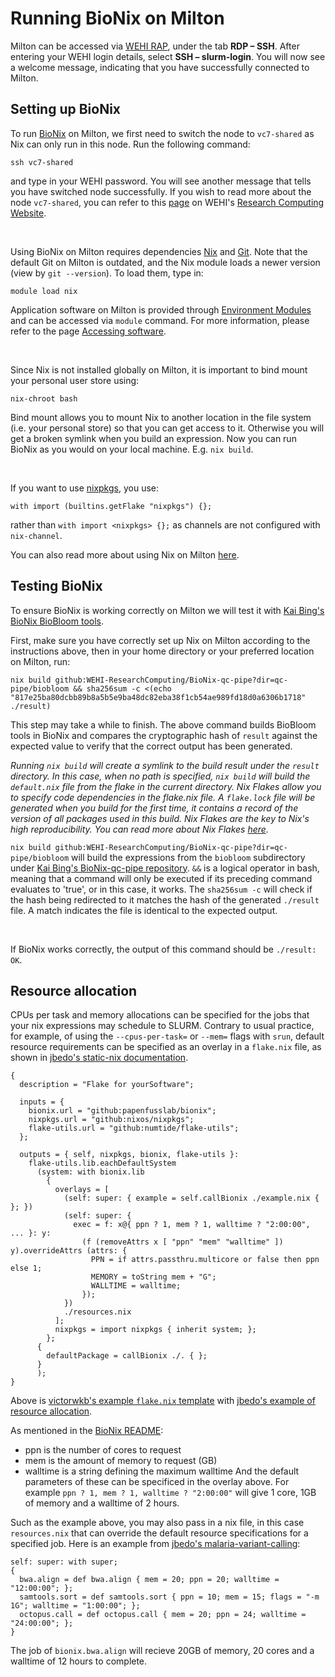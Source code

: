# Running BioNix on Milton

Milton can be accessed via [WEHI RAP](https://rap.wehi.edu.au/), under the tab **RDP – SSH**. After entering your WEHI login details, select **SSH – slurm-login**. You will now see a welcome message, indicating that you have successfully connected to Milton.

## Setting up BioNix

To run [BioNix](https://github.com/PapenfussLab/bionix) on Milton, we first need to switch the node to `vc7-shared` as Nix can only run in this node. Run the following command:
```{sh}
ssh vc7-shared
```
and type in your WEHI password. You will see another message that tells you have switched node successfully.
If you wish to read more about the node `vc7-shared`, you can refer to this [page](https://wehieduau.sharepoint.com/sites/rc2/SitePages/using-milton.aspx) on WEHI's [Research Computing Website](https://wehieduau.sharepoint.com/sites/rc2).

<br>

Using BioNix on Milton requires dependencies [Nix](https://nixos.org/) and [Git](https://git-scm.com/). Note that the default Git on Milton is outdated, and the Nix module loads a newer version (view by `git --version`). 
To load them, type in:
```{sh}
module load nix
```
Application software on Milton is provided through [Environment Modules](https://modules.sourceforge.net/) and can be accessed via `module` command. For more information, please refer to the page [Accessing software](https://wehieduau.sharepoint.com/sites/rc2/SitePages/modules.aspx).

<br>

Since Nix is not installed globally on Milton, it is important to bind mount your personal user store using:
```{sh}
nix-chroot bash
```
Bind mount allows you to mount Nix to another location in the file system (i.e. your personal store) so that you can get access to it. Otherwise you will get a broken symlink when you build an expression.
Now you can run BioNix as you would on your local machine. E.g. `nix build`. 

<br>

If you want to use [nixpkgs](https://github.com/NixOS/nixpkgs/tree/master/pkgs), you use:
```{nix}
with import (builtins.getFlake "nixpkgs") {};
```
rather than `with import <nixpkgs> {};` as channels are not configured with `nix-channel`.

You can also read more about using Nix on Milton [here](https://wehieduau.sharepoint.com/sites/rc2/SitePages/Nix.aspx).

## Testing BioNix

To ensure BioNix is working correctly on Milton we will test it with [Kai Bing's BioNix BioBloom tools](https://github.com/WEHI-ResearchComputing/BioNix-qc-pipe/tree/main/qc-pipe/biobloom).

First, make sure you have correctly set up Nix on Milton according to the instructions above, then in your home directory or your preferred location on Milton, run:
```{sh}
nix build github:WEHI-ResearchComputing/BioNix-qc-pipe?dir=qc-pipe/biobloom && sha256sum -c <(echo "817e25ba80dcbb89b8a5b5e9ba48dc82eba38f1cb54ae989fd18d0a6306b1718" ./result)
```

This step may take a while to finish.
The above command builds BioBloom tools in BioNix and compares the cryptographic hash of `result` against the expected value to verify that the correct output has been generated.

*Running `nix build` will create a symlink to the build result under the `result` directory. In this case, when no path is specified, `nix build` will build the `default.nix` file from the flake in the current directory. Nix Flakes allow you to specify code dependencies in the flake.nix file. A `flake.lock` file will be generated when you build for the first time, it contains a record of the version of all packages used in this build. Nix Flakes are the key to Nix's high reproducibility. You can read more about Nix Flakes [here](https://nixos.wiki/wiki/Flakes).*

`nix build github:WEHI-ResearchComputing/BioNix-qc-pipe?dir=qc-pipe/biobloom` will build the expressions from the `biobloom` subdirectory under [Kai Bing's BioNix-qc-pipe repository](https://github.com/WEHI-ResearchComputing/BioNix-qc-pipe). `&&` is a logical operator in bash, meaning that a command will only be executed if its preceding command evaluates to 'true', or in this case, it works. The `sha256sum -c` will check if the hash being redirected to it matches the hash of the generated `./result` file. A match indicates the file is identical to the expected output.

<br>

If BioNix works correctly, the output of this command should be `./result: OK`.

## Resource allocation

CPUs per task and memory allocations can be specified for the jobs that your nix expressions may schedule to SLURM. Contrary to usual practice, for example, of using the `--cpus-per-task=` or `--mem=` flags with `srun`, default resource requirements can be specified as an overlay in a `flake.nix` file, as shown in [jbedo's static-nix documentation](https://github.com/jbedo/static-nix).
```{nix}
{
  description = "Flake for yourSoftware";

  inputs = {
    bionix.url = "github:papenfusslab/bionix";
    nixpkgs.url = "github:nixos/nixpkgs";
    flake-utils.url = "github:numtide/flake-utils";
  };

  outputs = { self, nixpkgs, bionix, flake-utils }:
    flake-utils.lib.eachDefaultSystem
      (system: with bionix.lib
        {
          overlays = [
            (self: super: { example = self.callBionix ./example.nix { }; })
            (self: super: {
              exec = f: x@{ ppn ? 1, mem ? 1, walltime ? "2:00:00", ... }: y:
                (f (removeAttrs x [ "ppn" "mem" "walltime" ]) y).overrideAttrs (attrs: {
                  PPN = if attrs.passthru.multicore or false then ppn else 1;
                  MEMORY = toString mem + "G";
                  WALLTIME = walltime;
                });
            })
            ./resources.nix
          ];
          nixpkgs = import nixpkgs { inherit system; };
        };
      {
        defaultPackage = callBionix ./. { };
      }
      );
}
```
Above is [victorwkb's example `flake.nix` template](https://github.com/WEHI-ResearchComputing/BioNix-Doc) with [jbedo's example of resource allocation](https://github.com/jbedo/static-nix).

As mentioned in the [BioNix README](https://github.com/PapenfussLab/bionix):
- ppn is the number of cores to request
- mem is the amount of memory to request (GB)
- walltime is a string defining the maximum walltime
And the default parameters of these can be specificed in the overlay above. For example `ppn ? 1, mem ? 1, walltime ? "2:00:00"` will give 1 core, 1GB of memory and a walltime of 2 hours.

Such as the example above, you may also pass in a nix file, in this case `resources.nix` that can override the default resource specifications for a specified job. Here is an example from [jbedo's malaria-variant-calling](https://github.com/jbedo/malaria-variant-calling/blob/master/resources.nix):
```{nix}
self: super: with super;
{
  bwa.align = def bwa.align { mem = 20; ppn = 20; walltime = "12:00:00"; };
  samtools.sort = def samtools.sort { ppn = 10; mem = 15; flags = "-m 1G"; walltime = "1:00:00"; };
  octopus.call = def octopus.call { mem = 20; ppn = 24; walltime = "24:00:00"; };
}
```
The job of `bionix.bwa.align` will recieve 20GB of memory, 20 cores and a walltime of 12 hours to complete.
